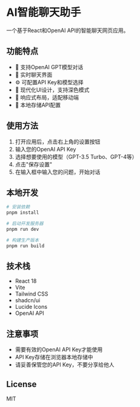 # AI智能聊天助手

一个基于React和OpenAI API的智能聊天网页应用。

## 功能特点

- 🤖 支持OpenAI GPT模型对话
- 💬 实时聊天界面
- ⚙️ 可配置API Key和模型选择
- 🎨 现代化UI设计，支持深色模式
- 📱 响应式布局，适配移动端
- 💾 本地存储API配置

## 使用方法

1. 打开应用后，点击右上角的设置按钮
2. 输入您的OpenAI API Key
3. 选择想要使用的模型（GPT-3.5 Turbo、GPT-4等）
4. 点击"保存设置"
5. 在输入框中输入您的问题，开始对话

## 本地开发

```bash
# 安装依赖
pnpm install

# 启动开发服务器
pnpm run dev

# 构建生产版本
pnpm run build
```

## 技术栈

- React 18
- Vite
- Tailwind CSS
- shadcn/ui
- Lucide Icons
- OpenAI API

## 注意事项

- 需要有效的OpenAI API Key才能使用
- API Key存储在浏览器本地存储中
- 请妥善保管您的API Key，不要分享给他人

## License

MIT
